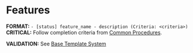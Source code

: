 # Features

**FORMAT:** `- [status] feature_name - description (Criteria: <criteria>)`
**CRITICAL:** Follow completion criteria from [Common Procedures](../docs/COMMON-PROCEDURES.md#feature-completion-criteria).

<template>
# Features

## {{module_name}}
### {{sub_module_name}}
- {{status}} {{feature_name}} - {{brief_description}} (Criteria: {{acceptance_criteria}})
  - {{status}} {{sub_feature_name}} - {{sub_component_description}} (Criteria: {{sub_criteria}})
</template>

**VALIDATION:** See [Base Template System](BASE.template.md#universal-validation-rules)
